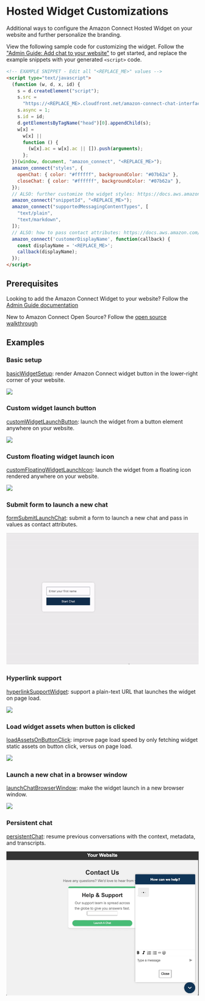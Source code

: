 # Hosted Widget Customizations

Additional ways to configure the Amazon Connect Hosted Widget on your website and further personalize the branding.

View the following sample code for customizing the widget. Follow the ["Admin Guide: Add chat to your website"](https://docs.aws.amazon.com/connect/latest/adminguide/add-chat-to-website.html) to get started, and replace the example snippets with your generated `<script>` code.

```html
<!-- EXAMPLE SNIPPET - Edit all "<REPLACE_ME>" values -->
<script type="text/javascript">
  (function (w, d, x, id) {
    s = d.createElement("script");
    s.src =
      "https://<REPLACE_ME>.cloudfront.net/amazon-connect-chat-interface-client.js";
    s.async = 1;
    s.id = id;
    d.getElementsByTagName("head")[0].appendChild(s);
    w[x] =
      w[x] ||
      function () {
        (w[x].ac = w[x].ac || []).push(arguments);
      };
  })(window, document, "amazon_connect", "<REPLACE_ME>");
  amazon_connect("styles", {
    openChat: { color: "#ffffff", backgroundColor: "#07b62a" },
    closeChat: { color: "#ffffff", backgroundColor: "#07b62a" },
  });
  // ALSO: further customize the widget styles: https://docs.aws.amazon.com/connect/latest/adminguide/pass-custom-styles.html
  amazon_connect("snippetId", "<REPLACE_ME>");
  amazon_connect("supportedMessagingContentTypes", [
    "text/plain",
    "text/markdown",
  ]);
  // ALSO: how to pass contact attributes: https://docs.aws.amazon.com/connect/latest/adminguide/pass-contact-attributes-chat.html
  amazon_connect('customerDisplayName', function(callback) {
    const displayName = '<REPLACE_ME>';
    callback(displayName);
  });
</script>
```

## Prerequisites

Looking to add the Amazon Connect Widget to your website? Follow the [Admin Guide documentation](https://docs.aws.amazon.com/connect/latest/adminguide/add-chat-to-website.html)

New to Amazon Connect Open Source? Follow the [open source walkthrough](https://github.com/amazon-connect/amazon-connect-chat-ui-examples/blob/master/.github/docs/AmazonConnectChatOpenSourceWalkthrough.md)

## Examples

### Basic setup

[basicWidgetSetup](./basicWidgetSetup): render Amazon Connect widget button in the lower-right corner of your website.

![](./basicWidgetSetup/basicWidgetSetup.jpg)

### Custom widget launch button

[customWidgetLaunchButton](./customWidgetLaunchButton): launch the widget from a button element anywhere on your website.

![](./customWidgetLaunchButton/customWidgetLaunchButton.gif)

### Custom floating widget launch icon

[customFloatingWidgetLaunchIcon](./customFloatingWidgetLaunchIcon): launch the widget from a floating icon rendered anywhere on your website.

![](./customFloatingWidgetLaunchIcon/customFloatingWidgetLaunchIcon.gif)

### Submit form to launch a new chat
[formSubmitLaunchChat](./formSubmitLaunchChat): submit a form to launch a new chat and pass in values as contact attributes.

![](./formSubmitLaunchChat/formSubmitLaunchChat.gif)

### Hyperlink support

[hyperlinkSupportWidget](./hyperlinkSupportWidget): support a plain-text URL that launches the widget on page load.

![](./hyperlinkSupportWidget/hyperlinkSupportWidget.gif)

### Load widget assets when button is clicked

[loadAssetsOnButtonClick](./loadAssetsOnButtonClick): improve page load speed by only fetching widget static assets on button click, versus on page load.

![](./loadAssetsOnButtonClick/loadAssetsOnButtonClick.gif)

### Launch a new chat in a browser window

[launchChatBrowserWindow](./launchChatBrowserWindow): make the widget launch in a new browser window.

![](./launchChatBrowserWindow/launchChatBrowserWindow.gif)

### Persistent chat
[persistentChat](./persistentChat): resume previous conversations with the context, metadata, and transcripts.

![](./persistentChat/persistentChat.gif)
